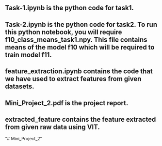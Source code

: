 ## Task-1.ipynb is the python code for task1.

## Task-2.ipynb is the python code for task2. To run this python notebook, you will require f10_class_means_task1.npy. This file contains means of the model f10 which will be required to train model f11.

## feature_extraction.ipynb contains the code that we have used to extract features from given datasets.

## Mini_Project_2.pdf is the project report.

## extracted_feature contains the feature extracted from given raw data using VIT.

"# Mini_Project_2" 
